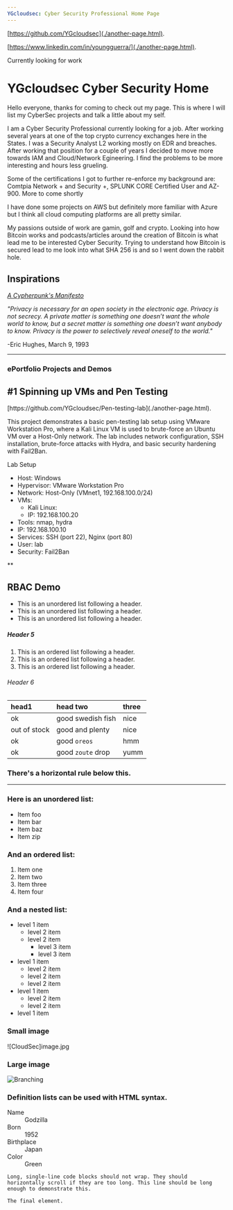 ```yaml
---
YGcloudsec: Cyber Security Professional Home Page
---
```


[https://github.com/YGcloudsec](./another-page.html).

[https://www.linkedin.com/in/youngguerra/](./another-page.html).

Currently looking for work

# YGcloudsec Cyber Security Home

Hello everyone, thanks for coming to check out my page. This is where I will list my CyberSec projects and talk a little about my self.

I am a Cyber Security Professional currently looking for a job. After working several years at one of the top crypto currency exchanges here in the States. I was a Security Analyst L2 working mostly on EDR and breaches. After working that position for a couple of years I decided to move more towards IAM and Cloud/Network Egineering. I find the problems to be more interesting and hours less grueling.

Some of the certifications I got to further re-enforce my background are: Comtpia Network + and Security +, SPLUNK CORE Certified User and AZ-900. More to come shortly

I have done some projects on AWS but definitely more familiar with Azure but I think all cloud computing platforms are all pretty similar.

My passions outside of work are gamin, golf and crypto. Looking into how Bitcoin works and podcasts/articles around the creation of Bitcoin is what lead me to be interested Cyber Security. Trying to understand how Bitcoin is secured lead to me look into what SHA 256 is and so I went down the rabbit hole.

## Inspirations

<p>
  <a href="https://nakamotoinstitute.org/library/cypherpunk-manifesto/"><i>A Cypherpunk's Manifesto</i></a>
</p>
<em> "Privacy is necessary for an open society in the electronic age. Privacy is not secrecy. A private matter is something one doesn’t want the whole world to know, but a secret matter is something one doesn’t want anybody to know. Privacy is the power to selectively reveal oneself to the world." </em>

 -Eric Hughes, March 9, 1993


***

### ePortfolio Projects and Demos

<h2>#1 Spinning up VMs and Pen Testing </h2>
[https://github.com/YGcloudsec/Pen-testing-lab](./another-page.html).

This project demonstrates a basic pen-testing lab setup using VMware Workstation Pro, where a Kali Linux VM is used to brute-force an Ubuntu VM over a Host-Only network. The lab includes network configuration, SSH installation, brute-force attacks with Hydra, and basic security hardening with Fail2Ban.

Lab Setup

<ul>
    <li>Host: Windows</li>
    <li>Hypervisor: VMware Workstation Pro</li>
    <li>Network: Host-Only (VMnet1, 192.168.100.0/24)</li>
    <li>VMs:
        <ul>
            <li>Kali Linux:
            <li>IP: 192.168.100.20</li>
        </ul>
    <li>Tools: nmap, hydra</li>
    <li>IP: 192.168.100.10</li>
    <li>Services: SSH (port 22), Nginx (port 80)</li>
    <li>User: lab</li>
    <li>Security: Fail2Ban</li>
</ul>

**

<h2>RBAC Demo</h2>



*   This is an unordered list following a header.
*   This is an unordered list following a header.
*   This is an unordered list following a header.

##### Header 5

1.  This is an ordered list following a header.
2.  This is an ordered list following a header.
3.  This is an ordered list following a header.

###### Header 6

| head1        | head two          | three |
|:-------------|:------------------|:------|
| ok           | good swedish fish | nice  |
| out of stock | good and plenty   | nice  |
| ok           | good `oreos`      | hmm   |
| ok           | good `zoute` drop | yumm  |

### There's a horizontal rule below this.

* * *

### Here is an unordered list:

*   Item foo
*   Item bar
*   Item baz
*   Item zip

### And an ordered list:

1.  Item one
1.  Item two
1.  Item three
1.  Item four

### And a nested list:

- level 1 item
  - level 2 item
  - level 2 item
    - level 3 item
    - level 3 item
- level 1 item
  - level 2 item
  - level 2 item
  - level 2 item
- level 1 item
  - level 2 item
  - level 2 item
- level 1 item

### Small image

![CloudSec]image.jpg


### Large image

![Branching](https://guides.github.com/activities/hello-world/branching.png)


### Definition lists can be used with HTML syntax.

<dl>
<dt>Name</dt>
<dd>Godzilla</dd>
<dt>Born</dt>
<dd>1952</dd>
<dt>Birthplace</dt>
<dd>Japan</dd>
<dt>Color</dt>
<dd>Green</dd>
</dl>

```
Long, single-line code blocks should not wrap. They should horizontally scroll if they are too long. This line should be long enough to demonstrate this.
```

```
The final element.
```

